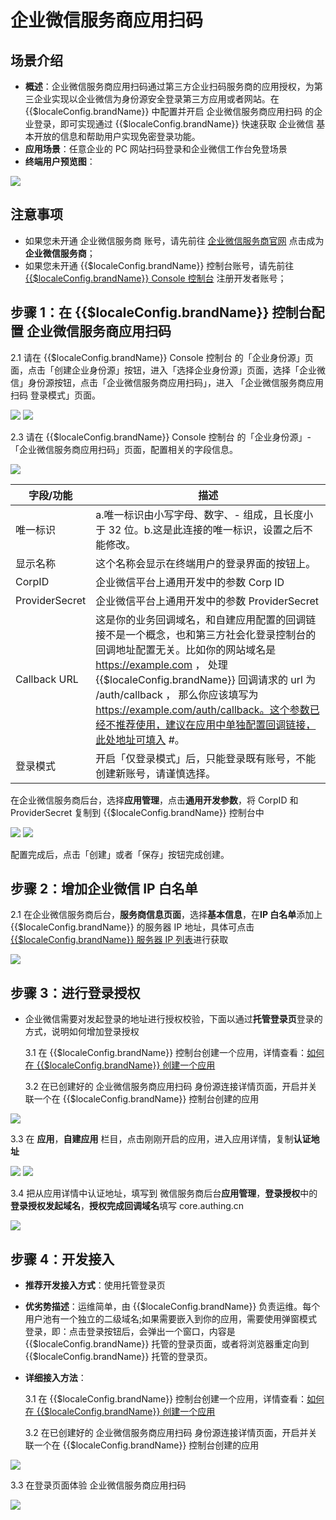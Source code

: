 # 企业微信服务商应用扫码

<LastUpdated/>

## 场景介绍

- **概述**：企业微信服务商应用扫码通过第三方企业扫码服务商的应用授权，为第三企业实现以企业微信为身份源安全登录第三方应用或者网站。在 {{$localeConfig.brandName}} 中配置并开启 企业微信服务商应用扫码 的企业登录，即可实现通过 {{$localeConfig.brandName}} 快速获取 企业微信 基本开放的信息和帮助用户实现免密登录功能。
- **应用场景**：任意企业的 PC 网站扫码登录和企业微信工作台免登场景
- **终端用户预览图**：

<img src="./images/07.png" >

## 注意事项

- 如果您未开通 企业微信服务商 账号，请先前往 [企业微信服务商官网](https://open.work.weixin.qq.com/) 点击成为**企业微信服务商**；
- 如果您未开通 {{$localeConfig.brandName}} 控制台账号，请先前往 [{{$localeConfig.brandName}} Console 控制台](https://authing.cn/) 注册开发者账号；

## 步骤 1：在 {{$localeConfig.brandName}} 控制台配置 企业微信服务商应用扫码

2.1 请在 {{$localeConfig.brandName}} Console 控制台 的「企业身份源」页面，点击「创建企业身份源」按钮，进入「选择企业身份源」页面，选择「企业微信」身份源按钮，点击「企业微信服务商应用扫码」，进入 「企业微信服务商应用扫码 登录模式」页面。

<img src="./images/04.png" >

<img src="./images/05.png" >

2.3 请在 {{$localeConfig.brandName}} Console 控制台 的「企业身份源」-「企业微信服务商应用扫码」页面，配置相关的字段信息。

<img src="./images/06.png" >

| 字段/功能      | 描述                                                                                                                                                                                                                                                                                                                                                  |
| -------------- | ----------------------------------------------------------------------------------------------------------------------------------------------------------------------------------------------------------------------------------------------------------------------------------------------------------------------------------------------------- |
| 唯一标识       | a.唯一标识由小写字母、数字、- 组成，且长度小于 32 位。b.这是此连接的唯一标识，设置之后不能修改。                                                                                                                                                                                                                                                      |
| 显示名称       | 这个名称会显示在终端用户的登录界面的按钮上。                                                                                                                                                                                                                                                                                                          |
| CorpID         | 企业微信平台上通用开发中的参数 Corp ID                                                                                                                                                                                                                                                                                                                |
| ProviderSecret | 企业微信平台上通用开发中的参数 ProviderSecret                                                                                                                                                                                                                                                                                                         |
| Callback URL   | 这是你的业务回调域名，和自建应用配置的回调链接不是一个概念，也和第三方社会化登录控制台的回调地址配置无关。比如你的网站域名是 https://example.com ， 处理 {{$localeConfig.brandName}} 回调请求的 url 为 /auth/callback ， 那么你应该填写为 https://example.com/auth/callback。这个参数已经不推荐使用，建议在应用中单独配置回调链接，此处地址可填入 #。 |
| 登录模式       | 开启「仅登录模式」后，只能登录既有账号，不能创建新账号，请谨慎选择。                                                                                                                                                                                                                                                                                  |

在企业微信服务商后台，选择**应用管理**，点击**通用开发参数**，将 CorpID 和 ProviderSecret 复制到 {{$localeConfig.brandName}} 控制台中

<img src="./images/02.png" >

<img src="./images/06.png" >

配置完成后，点击「创建」或者「保存」按钮完成创建。

## 步骤 2：增加企业微信 IP 白名单

2.1 在企业微信服务商后台，**服务商信息页面**，选择**基本信息**，在**IP 白名单**添加上 {{$localeConfig.brandName}} 的服务器 IP 地址，具体可点击 [{{$localeConfig.brandName}} 服务器 IP 列表](https://core.authing.cn/api/v2/system/public-ips)进行获取

<img src="./images/01.png" >

## 步骤 3：进行登录授权

- 企业微信需要对发起登录的地址进行授权校验，下面以通过**托管登录页**登录的方式，说明如何增加登录授权

  3.1 在 {{$localeConfig.brandName}} 控制台创建一个应用，详情查看：[如何在 {{$localeConfig.brandName}} 创建一个应用](https://docs.authing.cn/v2/guides/app/create-app.html)

  3.2 在已创建好的 企业微信服务商应用扫码 身份源连接详情页面，开启并关联一个在 {{$localeConfig.brandName}} 控制台创建的应用

<img src="./images/09.png" >

3.3 在 **应用**，**自建应用** 栏目，点击刚刚开启的应用，进入应用详情，复制**认证地址**

<img src="./images/10.png" >

<img src="./images/11.png" >

3.4 把从应用详情中认证地址，填写到 微信服务商后台**应用管理**，**登录授权**中的**登录授权发起域名**，**授权完成回调域名**填写 core.authing.cn

<img src="./images/03.png" >

## 步骤 4：开发接入

- **推荐开发接入方式**：使用托管登录页

- **优劣势描述**：运维简单，由 {{$localeConfig.brandName}} 负责运维。每个用户池有一个独立的二级域名;如果需要嵌入到你的应用，需要使用弹窗模式登录，即：点击登录按钮后，会弹出一个窗口，内容是 {{$localeConfig.brandName}} 托管的登录页面，或者将浏览器重定向到 {{$localeConfig.brandName}} 托管的登录页。

- **详细接入方法**：

  3.1 在 {{$localeConfig.brandName}} 控制台创建一个应用，详情查看：[如何在 {{$localeConfig.brandName}} 创建一个应用](https://docs.authing.cn/v2/guides/app/create-app.html)

  3.2 在已创建好的 企业微信服务商应用扫码 身份源连接详情页面，开启并关联一个在 {{$localeConfig.brandName}} 控制台创建的应用

<img src="./images/09.png" >

3.3 在登录页面体验 企业微信服务商应用扫码

<img src="./images/07.png" >
